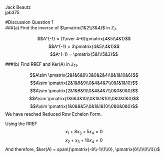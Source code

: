 <font color = black>

Jack Beautz  
jpb375  

#Discussion Question 1  
###(a)
Find the inverse of $\pmatrix{1&2\\3&4}$ in $\mathbb{Z}_7$.  

$$A^{-1} = {1\over 4-6}\pmatrix{4&5\\4&1}$$
$$A^{-1} = 3\pmatrix{4&5\\4&1}$$
$$A^{-1} = \pmatrix{5&1\\5&3}$$

###(b)
Find RREF and Ker(A) in $\mathbb{Z}_{11}$.

$$A\sim \pmatrix{2&1&6&9\\3&0&2&4\\8&1&10&6}$$
$$A\sim \pmatrix{2&1&6&9\\0&4&4&7\\0&1&1&10}$$
$$A\sim \pmatrix{2&1&6&9\\0&4&4&7\\0&0&0&0}$$
$$A\sim \pmatrix{1&6&3&10\\0&1&1&10\\0&0&0&0}$$
$$A\sim \pmatrix{1&0&8&5\\0&1&1&10\\0&0&0&0}$$
We have reached Reduced Row Echelon Form.  

Using the RREF
$$x_1 + 8x_3 + 5x_4 = 0$$
$$x_2 + x_3 + 10x_4 = 0$$
And therefore,
$ker(A) = span\{\pmatrix{-8\\-1\\1\\0}, \pmatrix{6\\1\\0\\1}\}$
